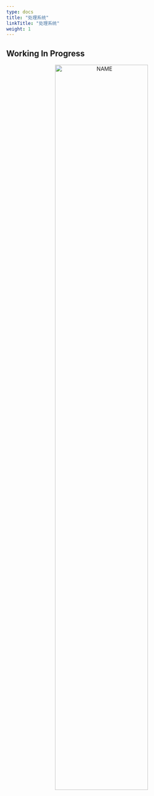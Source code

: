 ```yaml
---
type: docs
title: "处理系统"
linkTitle: "处理系统"
weight: 1
---
```


## Working In Progress

<div align="center">
<img src="https://infi-img.oss-cn-hangzhou.aliyuncs.com/img/tumblr_o68i2aVvlE1s9f4joo1_500.gif" style="display:block;width:70%;" alt="NAME" align=center />
</div>
